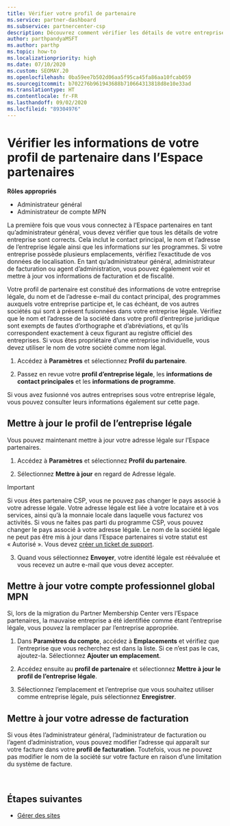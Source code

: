```yaml
---
title: Vérifier votre profil de partenaire
ms.service: partner-dashboard
ms.subservice: partnercenter-csp
description: Découvrez comment vérifier les détails de votre entreprise comme le contact principal, l’adresse et les informations sur les programmes. Vous pouvez aussi mettre à jour votre adresse légale et votre adresse de facturation.
author: parthpandyaMSFT
ms.author: parthp
ms.topic: how-to
ms.localizationpriority: high
ms.date: 07/10/2020
ms.custom: SEOMAY.20
ms.openlocfilehash: 0ba59ee7b502d06aa5f95ca45fa86aa10fcab059
ms.sourcegitcommit: b702276b961943688b710664313818d8e10e33ad
ms.translationtype: HT
ms.contentlocale: fr-FR
ms.lasthandoff: 09/02/2020
ms.locfileid: "89304976"
---
```

# <a name="verify-your-partner-profile-information-in-partner-center"></a>Vérifier les informations de votre profil de partenaire dans l’Espace partenaires

**Rôles appropriés**

- Administrateur général
- Administrateur de compte MPN

La première fois que vous vous connectez à l’Espace partenaires en tant qu’administrateur général, vous devez vérifier que tous les détails de votre entreprise sont corrects. Cela inclut le contact principal, le nom et l’adresse de l’entreprise légale ainsi que les informations sur les programmes. Si votre entreprise possède plusieurs emplacements, vérifiez l’exactitude de vos données de localisation. En tant qu’administrateur général, administrateur de facturation ou agent d’administration, vous pouvez également voir et mettre à jour vos informations de facturation et de fiscalité.

Votre profil de partenaire est constitué des informations de votre entreprise légale, du nom et de l’adresse e-mail du contact principal, des programmes auxquels votre entreprise participe et, le cas échéant, de vos autres sociétés qui sont à présent fusionnées dans votre entreprise légale. Vérifiez que le nom et l’adresse de la société dans votre profil d’entreprise juridique sont exempts de fautes d’orthographe et d’abréviations, et qu’ils correspondent exactement à ceux figurant au registre officiel des entreprises. Si vous êtes propriétaire d’une entreprise individuelle, vous devez utiliser le nom de votre société comme nom légal.

1. Accédez à **Paramètres** et sélectionnez **Profil du partenaire**.

2. Passez en revue votre **profil d’entreprise légale**, les **informations de contact principales** et les **informations de programme**.

Si vous avez fusionné vos autres entreprises sous votre entreprise légale, vous pouvez consulter leurs informations également sur cette page.

## <a name="update-your-legal-business-profile"></a>Mettre à jour le profil de l’entreprise légale

Vous pouvez maintenant mettre à jour votre adresse légale sur l’Espace partenaires.

1. Accédez à **Paramètres** et sélectionnez **Profil du partenaire**. 

2. Sélectionnez **Mettre à jour** en regard de Adresse légale. 

>[!Important]
>Si vous êtes partenaire CSP, vous ne pouvez pas changer le pays associé à votre adresse légale. Votre adresse légale est liée à votre locataire et à vos services, ainsi qu’à la monnaie locale dans laquelle vous facturez vos activités. Si vous ne faites pas parti du programme CSP, vous pouvez changer le pays associé à votre adresse légale. Le nom de la société légale ne peut pas être mis à jour dans l’Espace partenaires si votre statut est « Autorisé ». Vous devez [créer un ticket de support](https://partner.microsoft.com/dashboard/support/csp/servicerequests/create?stage=2&topicid=eb74583c-61b3-2124-bffc-00920e0ae772).

3. Quand vous sélectionnez **Envoyer**, votre identité légale est réévaluée et vous recevez un autre e-mail que vous devez accepter.

## <a name="update-your-mpn-global-business-account"></a>Mettre à jour votre compte professionnel global MPN

Si, lors de la migration du Partner Membership Center vers l’Espace partenaires, la mauvaise entreprise a été identifiée comme étant l’entreprise légale, vous pouvez la remplacer par l’entreprise appropriée.

1. Dans **Paramètres du compte**, accédez à **Emplacements** et vérifiez que l’entreprise que vous recherchez est dans la liste. Si ce n’est pas le cas, ajoutez-la. Sélectionnez **Ajouter un emplacement**.

2. Accédez ensuite au **profil de partenaire** et sélectionnez **Mettre à jour le profil de l’entreprise légale**.

3. Sélectionnez l’emplacement et l’entreprise que vous souhaitez utiliser comme entreprise légale, puis sélectionnez **Enregistrer**.

## <a name="update-your-billing-address"></a>Mettre à jour votre adresse de facturation

Si vous êtes l’administrateur général, l’administrateur de facturation ou l’agent d’administration, vous pouvez modifier l’adresse qui apparaît sur votre facture dans votre **profil de facturation**. Toutefois, vous ne pouvez pas modifier le nom de la société sur votre facture en raison d’une limitation du système de facture.

 
## <a name="next-steps"></a>Étapes suivantes

- [Gérer des sites](manage-locations.md)

